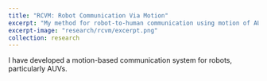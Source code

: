 ```yaml
---
title: "RCVM: Robot Communication Via Motion"
excerpt: "My method for robot-to-human communication using motion of AUVs."
excerpt-image: "research/rcvm/excerpt.png"
collection: research
---
```

I have developed a motion-based communication system for robots, particularly AUVs.